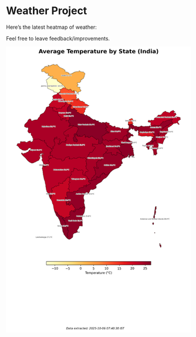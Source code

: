 # Weather Project

Here’s the latest heatmap of weather:

Feel free to leave feedback/improvements.

![India Heatmap](docs/assets/india_heatmap.png?v=E32519)
